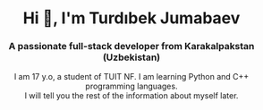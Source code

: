 <h1 align="center">Hi 👋, I'm Turdıbek Jumabaev</h1>
<h3 align="center">A passionate full-stack developer from Karakalpakstan (Uzbekistan)</h3>
<p align="center">I am 17 y.o, a student of TUIT NF. I am learning Python and C++ programming languages. <br>I will tell you the rest of the information about myself later. </p>

